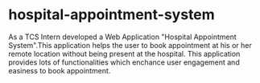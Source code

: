 # hospital-appointment-system
As a TCS Intern developed a Web Application "Hospital Appointment System".This application helps the user to book appointment at his or her remote location without being present at the hospital.
This application provides lots of functionalities which enchance user engagement and easiness to book appointment.
